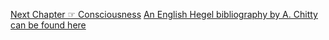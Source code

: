 <p id="nav"><a href="consciousness.html">Next Chapter ☞ Consciousness</a>
<a href="http://users.sussex.ac.uk/~sefd0/bib/hegel.htm">An English Hegel bibliography by A. Chitty can be found here</a></p>

</section>

[^1]: G.W.F. Hegel, *The Phenomenology of Spirit*, translated by T. Pinkard. (Cambridge, Cambridge University Press, 2018), p. 468.
[^2]: Kojève, Alexandre, *Introduction To The Reading Of Hegel*, translated by R. Queneau. (Ithaca, Cornell University Press, 1980).
[^3]: An elaboration of Jacobi's argumentation can be found in Paul Franks, "All or Nothing", in *The Cambridge Companion to German Idealism*, edited by K. Ameriks. (Cambridge, Cambridge University Press, 2017), p. 131.
[^4]: G.W.F. Hegel, *The Encyclopaedia of the Philosophical Sciences*, Part I: *Logic*, translated by W. Wallace. (Oxford: Oxford University Press, 1975), p. 186.
[^5]: Paul W. Franks, *All or Nothing: Systematicity, Transcendental Arguments, and Skepticism in German Idealism*. (Cambridge, MA: Harvard University Press, 2005), p. 10.
[^6]: Hegel, *Logic*, p. 186.
[^7]: Hegel, *Phenomenology*, §77.
[^8]: Ibid, §78.
[^9]: Ibid, §79.

